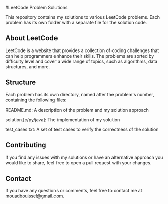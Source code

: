 #LeetCode Problem Solutions

This repository contains my solutions to various LeetCode problems. Each problem has its own folder with a separate file for the solution code.

## About LeetCode

LeetCode is a website that provides a collection of coding challenges that can help programmers enhance their skills. The problems are sorted by difficulty level and cover a wide range of topics, such as algorithms, data structures, and more.

## Structure

Each problem has its own directory, named after the problem's number, containing the following files:

README.md: A description of the problem and my solution approach

solution.[c/py/java]: The implementation of my solution

test_cases.txt: A set of test cases to verify the correctness of the solution

## Contributing

If you find any issues with my solutions or have an alternative approach you would like to share, feel free to open a pull request with your changes.

## Contact

If you have any questions or comments, feel free to contact me at mouadbouissel@gmail.com.
